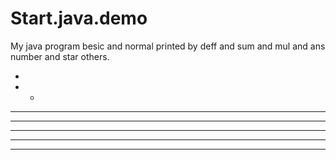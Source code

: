 # Start.java.demo
My java program besic and normal  printed by deff and sum and mul and ans number and star others.

*
* *
* * *
* * * *
* * * * *
* * * * * *
* * * * * * *
